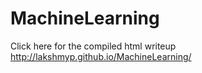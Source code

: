 # MachineLearning

Click here for the compiled html writeup http://lakshmyp.github.io/MachineLearning/ 